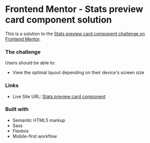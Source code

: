 # Frontend Mentor - Stats preview card component solution

This is a solution to the [Stats preview card component challenge on Frontend Mentor](https://www.frontendmentor.io/challenges/stats-preview-card-component-8JqbgoU62).

### The challenge

Users should be able to:

-  View the optimal layout depending on their device's screen size

### Links

-  Live Site URL: [Stats preview card component](https://diego-salvana.github.io/Frontend-Mentor-Stats-preview-card/)

### Built with

-  Semantic HTML5 markup
-  Sass
-  Flexbox
-  Mobile-first workflow
